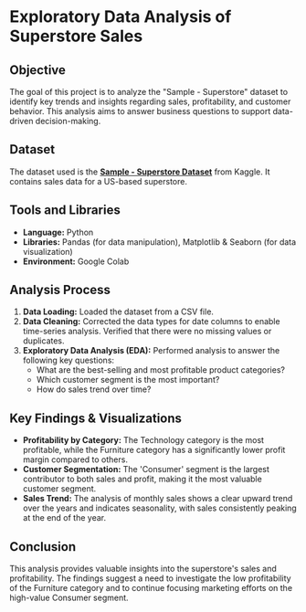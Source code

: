 # Exploratory Data Analysis of Superstore Sales

## Objective
The goal of this project is to analyze the "Sample - Superstore" dataset to identify key trends and insights regarding sales, profitability, and customer behavior. This analysis aims to answer business questions to support data-driven decision-making.

## Dataset
The dataset used is the **[Sample - Superstore Dataset]([url](https://github.com/rohitkusharma/E-commerce-Sales-Analysis/blob/0140a8aa7033cc4a59e30df8d93e8321438a305e/Sample%20-%20Superstore.csv))** from Kaggle. It contains sales data for a US-based superstore.

## Tools and Libraries
- **Language:** Python
- **Libraries:** Pandas (for data manipulation), Matplotlib & Seaborn (for data visualization)
- **Environment:** Google Colab

## Analysis Process
1.  **Data Loading:** Loaded the dataset from a CSV file.
2.  **Data Cleaning:** Corrected the data types for date columns to enable time-series analysis. Verified that there were no missing values or duplicates.
3.  **Exploratory Data Analysis (EDA):** Performed analysis to answer the following key questions:
    * What are the best-selling and most profitable product categories?
    * Which customer segment is the most important?
    * How do sales trend over time?

## Key Findings & Visualizations

* **Profitability by Category:** The Technology category is the most profitable, while the Furniture category has a significantly lower profit margin compared to others.
* **Customer Segmentation:** The 'Consumer' segment is the largest contributor to both sales and profit, making it the most valuable customer segment.
* **Sales Trend:** The analysis of monthly sales shows a clear upward trend over the years and indicates seasonality, with sales consistently peaking at the end of the year.

## Conclusion
This analysis provides valuable insights into the superstore's sales and profitability. The findings suggest a need to investigate the low profitability of the Furniture category and to continue focusing marketing efforts on the high-value Consumer segment.
